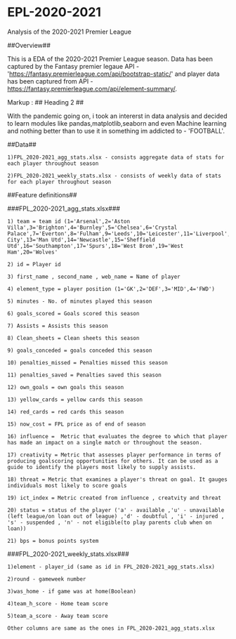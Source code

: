 # EPL-2020-2021
Analysis of the 2020-2021 Premier League

##Overview##

This is a EDA of the 2020-2021 Premier League season. Data has been captured by the Fantasy premier legaue API - 'https://fantasy.premierleague.com/api/bootstrap-static/' and player data has been captured from API - https://fantasy.premierleague.com/api/element-summary/.


Markup :  ## Heading 2 ##

With the pandemic going on, i took an intererst in data analysis and decided to learn modules like pandas,matplotlib,seaborn and even Machine learning and nothing better than to use it in something im addicted to - 'FOOTBALL'.




##Data##

	1)FPL_2020-2021_agg_stats.xlsx - consists aggregate data of stats for each player throughout season

	2)FPL_2020-2021_weekly_stats.xlsx - consists of weekly data of stats for each player throughout season	





##Feature definitions##

###FPL_2020-2021_agg_stats.xlsx###

	1) team = team id (1='Arsenal',2='Aston Villa',3='Brighton',4='Burnley',5='Chelsea',6='Crystal Palace',7='Everton',8='Fulham',9='Leeds',10='Leicester',11='Liverpool',12='Man City',13='Man Utd',14='Newcastle',15='Sheffield Utd',16='Southampton',17='Spurs',18='West Brom',19='West Ham',20='Wolves' 
	
	2) id = Player id
	
	3) first_name , second_name , web_name = Name of player
	
	4) element_type = player position (1='GK',2='DEF',3='MID',4='FWD')
	
	5) minutes - No. of minutes played this season
	
	6) goals_scored = Goals scored this season
	
	7) Assists = Assists this season
	
	8) Clean_sheets = Clean sheets this season
	
	9) goals_conceded = goals conceded this season
   
    10) penalties_missed = Penalties missed this season
   
    11) penalties_saved = Penalties saved this season
   
    12) own_goals = own goals this season
   
    13) yellow_cards = yellow cards this season
   
    14) red_cards = red cards this season
   
    15) now_cost = FPL price as of end of season
   
    16) influence =  Metric that evaluates the degree to which that player has made an impact on a single match or throughout the season.
   
    17) creativity = Metric that assesses player performance in terms of producing goalscoring opportunities for others. It can be used as a guide to identify the players most likely to supply assists.
   
    18) threat = Metric that examines a player's threat on goal. It gauges individuals most likely to score goals
   
    19) ict_index = Metric created from influence , creatvity and threat
   
    20) status = status of the player ('a' - available ,'u' - unavailable (left league/on loan out of league) ,'d' - doubtful , 'i' - injured , 's' - suspended , 'n' - not eligible(to play parents club when on loan))
   
    21) bps = bonus points system
   




###FPL_2020-2021_weekly_stats.xlsx###
	
	1)element - player_id (same as id in FPL_2020-2021_agg_stats.xlsx)
	
	2)round - gameweek number

	3)was_home - if game was at home(Boolean)

	4)team_h_score - Home team score

	5)team_a_score - Away team score
	
	Other columns are same as the ones in FPL_2020-2021_agg_stats.xlsx
